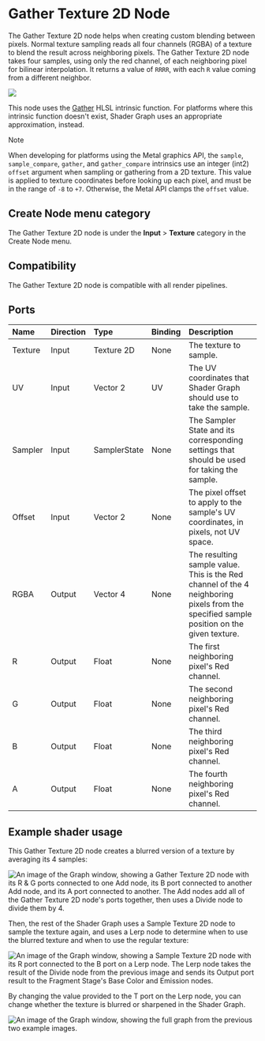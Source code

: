 # Gather Texture 2D Node

The Gather Texture 2D node helps when creating custom blending between pixels. Normal texture sampling reads all four channels (RGBA) of a texture to blend the result across neighboring pixels. The Gather Texture 2D node takes four samples, using only the red channel, of each neighboring pixel for bilinear interpolation. It returns a value of `RRRR`, with each `R` value coming from a different neighbor.

![](images/sg-gather-texture-2d-node.png)

This node uses the [Gather](https://docs.microsoft.com/en-us/windows/win32/direct3dhlsl/dx-graphics-hlsl-to-gather) HLSL intrinsic function. For platforms where this intrinsic function doesn't exist, Shader Graph uses an appropriate approximation, instead.

> [!NOTE]
> When developing for platforms using the Metal graphics API, the `sample`, `sample_compare`, `gather`, and `gather_compare` intrinsics use an integer (int2) `offset` argument when sampling or gathering from a 2D texture. This value is applied to texture coordinates before looking up each pixel, and must be in the range of `-8` to `+7`. Otherwise, the Metal API clamps the `offset` value.


## Create Node menu category

The Gather Texture 2D node is under the **Input** &gt; **Texture** category in the Create Node menu.

## Compatibility

The Gather Texture 2D node is compatible with all render pipelines.

## Ports

| **Name**     | **Direction** | **Type**      | **Binding** | **Description**  |
| :---         | :---          | :------       |  :------    |   :----------    |
| Texture      | Input         | Texture 2D    |    None     | The texture to sample. |
| UV           | Input         | Vector 2      |    UV       | The UV coordinates that Shader Graph should use to take the sample. |
| Sampler      | Input         | SamplerState  |    None     | The Sampler State and its corresponding settings that should be used for taking the sample.    |
| Offset       | Input         | Vector 2      |    None     | The pixel offset to apply to the sample's UV coordinates, in pixels, not UV space.       |
| RGBA         | Output        | Vector 4      |    None     | The resulting sample value. This is the Red channel of the 4 neighboring pixels from the specified sample position on the given texture.     |
| R            | Output        | Float         |    None     | The first neighboring pixel's Red channel.        |
| G            | Output        | Float         |    None     | The second neighboring pixel's Red channel.       |
| B            | Output        | Float         |    None     | The third neighboring pixel's Red channel.        |
| A            | Output        | Float         |    None     | The fourth neighboring pixel's Red channel.       |

## Example shader usage

This Gather Texture 2D node creates a blurred version of a texture by averaging its 4 samples:

![An image of the Graph window, showing a Gather Texture 2D node with its R & G ports connected to one Add node, its B port connected to another Add node, and its A port connected to another. The Add nodes add all of the Gather Texture 2D node's ports together, then uses a Divide node to divide them by 4.](images/sg-gather-texture-2d-node-example.png)

Then, the rest of the Shader Graph uses a Sample Texture 2D node to sample the texture again, and uses a Lerp node to determine when to use the blurred texture and when to use the regular texture:

![An image of the Graph window, showing a Sample Texture 2D node with its R port connected to the B port on a Lerp node. The Lerp node takes the result of the Divide node from the previous image and sends its Output port result to the Fragment Stage's Base Color and Emission nodes.](images/sg-gather-texture-2d-node-example-2.png)

By changing the value provided to the T port on the Lerp node, you can change whether the texture is blurred or sharpened in the Shader Graph.

![An image of the Graph window, showing the full graph from the previous two example images.](images/sg-gather-texture-2d-node-example-3.png)
